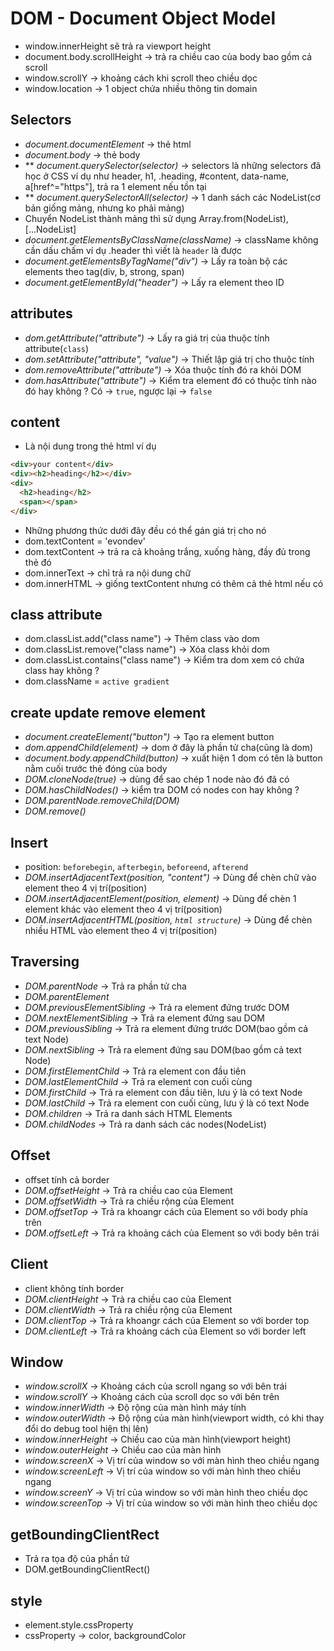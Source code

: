 # DOM - Document Object Model

- window.innerHeight sẽ trả ra viewport height
- document.body.scrollHeight -> trả ra chiều cao của body bao gồm cả scroll
- window.scrollY -> khoảng cách khi scroll theo chiều dọc
- window.location -> 1 object chứa nhiều thông tin domain

## Selectors

- _document.documentElement_ -> thẻ html
- _document.body_ -> thẻ body
- \*\* _document.querySelector(selector)_ -> selectors là những selectors đã học ở CSS ví dụ như header, h1, .heading, #content, data-name, a[href^="https"], trả ra 1 element nếu tồn tại
- \*\* _document.querySelectorAll(selector)_ -> 1 danh sách các NodeList(cơ bản giống mảng, nhưng ko phải mảng)
- Chuyển NodeList thành mảng thì sử dụng Array.from(NodeList), [...NodeList]
- _document.getElementsByClassName(className)_ -> className không cần dấu chấm ví dụ .header thì viết là `header` là được
- _document.getElementsByTagName("div")_ -> Lấy ra toàn bộ các elements theo tag(div, b, strong, span)
- _document.getElementById("header")_ -> Lấy ra element theo ID

## attributes

- _dom.getAttribute("attribute")_ -> Lấy ra giá trị của thuộc tính attribute(`class`)
- _dom.setAttribute("attribute", "value")_ -> Thiết lập giá trị cho thuộc tính
- _dom.removeAttribute("attribute")_ -> Xóa thuộc tính đó ra khỏi DOM
- _dom.hasAttribute("attribute")_ -> Kiểm tra element đó có thuộc tính nào đó hay không ? Có -> `true`, ngược lại -> `false`

## content

- Là nội dung trong thẻ html ví dụ

```html
<div>your content</div>
<div><h2>heading</h2></div>
<div>
  <h2>heading</h2>
  <span></span>
</div>
```

- Những phương thức dưới đây đều có thể gán giá trị cho nó
- dom.textContent = 'evondev'
- dom.textContent -> trả ra cả khoảng trắng, xuống hàng, đầy đủ trong thẻ đó
- dom.innerText -> chỉ trả ra nội dung chữ
- dom.innerHTML -> giống textContent nhưng có thêm cả thẻ html nếu có

## class attribute

- dom.classList.add("class name") -> Thêm class vào dom
- dom.classList.remove("class name") -> Xóa class khỏi dom
- dom.classList.contains("class name") -> Kiểm tra dom xem có chứa class hay không ?
- dom.className = `active gradient`

## create update remove element

- _document.createElement("button")_ -> Tạo ra element button
- _dom.appendChild(element)_ -> dom ở đây là phần tử cha(cũng là dom)
- _document.body.appendChild(button)_ -> xuất hiện 1 dom có tên là button nằm cuối trước thẻ đóng của body
- _DOM.cloneNode(true)_ -> dùng để sao chép 1 node nào đó đã có
- _DOM.hasChildNodes()_ -> kiểm tra DOM có nodes con hay không ?
- _DOM.parentNode.removeChild(DOM)_
- _DOM.remove()_

## Insert

- position: `beforebegin`, `afterbegin`, `beforeend`, `afterend`
- _DOM.insertAdjacentText(position, "content")_ -> Dùng để chèn chữ vào element theo 4 vị trí(position)
- _DOM.insertAdjacentElement(position, element)_ -> Dùng để chèn 1 element khác vào element theo 4 vị trí(position)
- _DOM.insertAdjacentHTML(position, `html structure`)_ -> Dùng để chèn nhiều HTML vào element theo 4 vị trí(position)

## Traversing

- _DOM.parentNode_ -> Trả ra phần tử cha
- _DOM.parentElement_
- _DOM.previousElementSibling_ -> Trả ra element đứng trước DOM
- _DOM.nextElementSibling_ -> Trả ra element đứng sau DOM
- _DOM.previousSibling_ -> Trả ra element đứng trước DOM(bao gồm cả text Node)
- _DOM.nextSibling_ -> Trả ra element đứng sau DOM(bao gồm cả text Node)
- _DOM.firstElementChild_ -> Trả ra element con đầu tiên
- _DOM.lastElementChild_ -> Trả ra element con cuối cùng
- _DOM.firstChild_ -> Trả ra element con đầu tiên, lưu ý là có text Node
- _DOM.lastChild_ -> Trả ra element con cuối cùng, lưu ý là có text Node
- _DOM.children_ -> Trả ra danh sách HTML Elements
- _DOM.childNodes_ -> Trả ra danh sách các nodes(NodeList)

## Offset

- offset tính cả border
- _DOM.offsetHeight_ -> Trả ra chiều cao của Element
- _DOM.offsetWidth_ -> Trả ra chiều rộng của Element
- _DOM.offsetTop_ -> Trả ra khoangr cách của Element so với body phía trên
- _DOM.offsetLeft_ -> Trả ra khoảng cách của Element so với body bên trái

## Client

- client không tính border
- _DOM.clientHeight_ -> Trả ra chiều cao của Element
- _DOM.clientWidth_ -> Trả ra chiều rộng của Element
- _DOM.clientTop_ -> Trả ra khoangr cách của Element so với border top
- _DOM.clientLeft_ -> Trả ra khoảng cách của Element so với border left

## Window

- _window.scrollX_ -> Khoảng cách của scroll ngang so với bên trái
- _window.scrollY_ -> Khoảng cách của scroll dọc so với bên trên
- _window.innerWidth_ -> Độ rộng của màn hình máy tính
- _window.outerWidth_ -> Độ rộng của màn hình(viewport width, có khi thay đổi do debug tool hiện thị lên)
- _window.innerHeight_ -> Chiều cao của màn hình(viewport height)
- _window.outerHeight_ -> Chiều cao của màn hình
- _window.screenX_ -> Vị trí của window so với màn hình theo chiều ngang
- _window.screenLeft_ -> Vị trí của window so với màn hình theo chiều ngang
- _window.screenY_ -> Vị trí của window so với màn hình theo chiều dọc
- _window.screenTop_ -> Vị trí của window so với màn hình theo chiều dọc

## getBoundingClientRect

- Trả ra tọa độ của phần tử
- DOM.getBoundingClientRect()

## style

- element.style.cssProperty
- cssProperty -> color, backgroundColor
